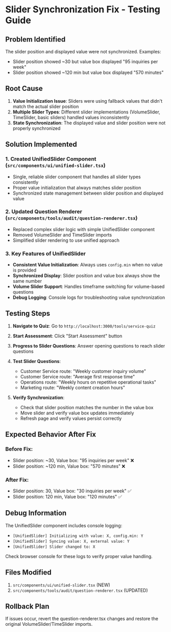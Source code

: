 # Slider Synchronization Fix - Testing Guide

## Problem Identified
The slider position and displayed value were not synchronized. Examples:
- Slider position showed ~30 but value box displayed "95 inquiries per week"
- Slider position showed ~120 min but value box displayed "570 minutes"

## Root Cause
1. **Value Initialization Issue**: Sliders were using fallback values that didn't match the actual slider position
2. **Multiple Slider Types**: Different slider implementations (VolumeSlider, TimeSlider, basic sliders) handled values inconsistently
3. **State Synchronization**: The displayed value and slider position were not properly synchronized

## Solution Implemented

### 1. Created UnifiedSlider Component (`src/components/ui/unified-slider.tsx`)
- Single, reliable slider component that handles all slider types consistently
- Proper value initialization that always matches slider position
- Synchronized state management between slider position and displayed value

### 2. Updated Question Renderer (`src/components/tools/audit/question-renderer.tsx`)
- Replaced complex slider logic with simple UnifiedSlider component
- Removed VolumeSlider and TimeSlider imports
- Simplified slider rendering to use unified approach

### 3. Key Features of UnifiedSlider
- **Consistent Value Initialization**: Always uses `config.min` when no value is provided
- **Synchronized Display**: Slider position and value box always show the same number
- **Volume Slider Support**: Handles timeframe switching for volume-based questions
- **Debug Logging**: Console logs for troubleshooting value synchronization

## Testing Steps

1. **Navigate to Quiz**: Go to `http://localhost:3000/tools/service-quiz`
2. **Start Assessment**: Click "Start Assessment" button
3. **Progress to Slider Questions**: Answer opening questions to reach slider questions
4. **Test Slider Questions**:
   - Customer Service route: "Weekly customer inquiry volume" 
   - Customer Service route: "Average first response time"
   - Operations route: "Weekly hours on repetitive operational tasks"
   - Marketing route: "Weekly content creation hours"

5. **Verify Synchronization**:
   - Check that slider position matches the number in the value box
   - Move slider and verify value box updates immediately
   - Refresh page and verify values persist correctly

## Expected Behavior After Fix

### Before Fix:
- Slider position: ~30, Value box: "95 inquiries per week" ❌
- Slider position: ~120 min, Value box: "570 minutes" ❌

### After Fix:
- Slider position: 30, Value box: "30 inquiries per week" ✅
- Slider position: 120 min, Value box: "120 minutes" ✅

## Debug Information
The UnifiedSlider component includes console logging:
- `[UnifiedSlider] Initializing with value: X, config.min: Y`
- `[UnifiedSlider] Syncing value: X, external value: Y`
- `[UnifiedSlider] Slider changed to: X`

Check browser console for these logs to verify proper value handling.

## Files Modified
1. `src/components/ui/unified-slider.tsx` (NEW)
2. `src/components/tools/audit/question-renderer.tsx` (UPDATED)

## Rollback Plan
If issues occur, revert the question-renderer.tsx changes and restore the original VolumeSlider/TimeSlider imports.

